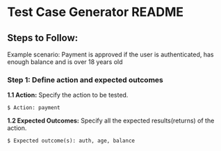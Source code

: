 # Test Case Generator README

## Steps to Follow:

Example scenario: Payment is approved if the user is authenticated, has enough balance and is over 18 years old

### Step 1: Define action and expected outcomes

**1.1 Action:** 
Specify the action to be tested.  
```
$ Action: payment
```

**1.2 Expected Outcomes:** 
Specify all the expected results(returns) of the action.  
```
$ Expected outcome(s): auth, age, balance
```
